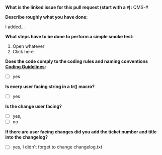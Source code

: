 **What is the linked issue for this pull request (start with a `#`):** QMS-#

**Describe roughly what you have done:**

I added...

**What steps have to be done to perform a simple smoke test:**

1. Open whatever
2. Click here

**Does the code comply to the coding rules and naming conventions [Coding Guidelines](https://github.com/Maproom/qmapshack/wiki/DeveloperCodingGuideline):**

- [ ] yes

**Is every user facing string in a tr() macro?**

- [ ] yes

**Is the change user facing?**

- [ ] yes,
- [ ] no

**If there are user facing changes did you add the ticket number and title into the changelog?**

- [ ] yes, I didn't forget to change changelog.txt
